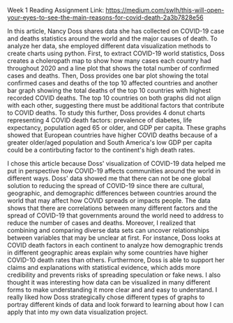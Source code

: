 Week 1 Reading Assignment Link: https://medium.com/swlh/this-will-open-your-eyes-to-see-the-main-reasons-for-covid-death-2a3b7828e56

In this article, Nancy Doss shares data she has collected on COVID-19 case and deaths statistics around the world and the major causes 
of death. To analyze her data, she employed different data visualization methods to create charts using python. First, to extract COVID-19
world statistics, Doss creates a choleropath map to show how many cases each country had throughout 2020 and a line plot that shows 
the total number of confirmed cases and deaths. Then, Doss provides one bar plot showing the total confirmed cases and deaths of the top 10 
affected countries and another bar graph showing the total deaths of the top 10 countries with highest recorded COVID deaths. The top 10
countries on both graphs did not align with each other, suggesting there must be additional factors that contribute to COVID deaths. 
To study this further, Doss provides 4 donut charts representing 4 COVID death factors: prevalence of diabetes, life expectancy, 
population aged 65 or older, and GDP per capita. These graphs showed that European countries have higher COVID deaths because of a 
greater older/aged population and South America's low GDP per capita could be a contirbuting factor to the continent's high death rates. 

I chose this article because Doss' visualization of COVID-19 data helped me put in perspective how COVID-19 affects communities around the world 
in different ways. Doss' data showed me that there can not be one global solution to reducing the spread of COVID-19 since there are cultural, geographic, 
and demographic differences between countries around the world that may affect how COVID spreads or impacts people. The data shows that there are
correlations between many different factors and the spread of COVID-19 that governments around the world need to address to reduce the number of cases 
and deaths. Moreover, I realized that combining and comparing diverse data sets can uncover relationships between variables that may be unclear at 
first. For instance, Doss looks at COVID death factors in each continent to analyze how demographic trends in different geographic areas explain why 
some countries have higher COVID-10 death rates than others. Furthermore, Doss is able to support her claims and explanations with statistical evidence, 
which adds more credibility and prevents risks of spreading speculation or fake news. I also thought it was interesting how data can be visualized in 
many different forms to make understanding it more clear and and easy to understand. I really liked how Doss strategically chose different types of graphs 
to portray different kinds of data and look forward to learning about how I can apply that into my own data visualization project. 

